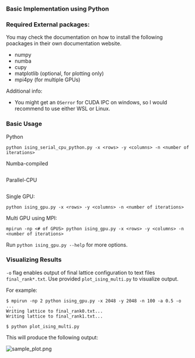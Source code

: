 ### Basic Implementation using Python

### Required External packages:

You may check the documentation on how to install the following poackages in their own documentation website.

-   numpy
-   numba
-   cupy
-   matplotlib (optional, for plotting only)
-   mpi4py (for multiple GPUs)

Additional info:

-   You might get an `OSerror` for CUDA IPC on windows, so I would recommend to use either WSL or Linux.

### Basic Usage

Python

```
python ising_serial_cpu_python.py -x <rows> -y <columns> -n <number of iterations>
```

Numba-compiled

```

```

Parallel-CPU

```

```

Single GPU:

```
python ising_gpu.py -x <rows> -y <columns> -n <number of iterations>
```

Multi GPU using MPI:

```
mpirun -np <# of GPUS> python ising_gpu.py -x <rows> -y <columns> -n <number of iterations>
```

Run `python ising_gpu.py --help` for more options.

### Visualizing Results

`-o` flag enables output of final lattice configuration to text files `final_rank*.txt`. Use provided `plot_ising_multi.py` to visualize output.

For example:

```
$ mpirun -np 2 python ising_gpu.py -x 2048 -y 2048 -n 100 -a 0.5 -o
...
Writing lattice to final_rank0.txt...
Writing lattice to final_rank1.txt...

$ python plot_ising_multi.py
```

This will produce the following output:

![sample_plot.png](sample_plot.png)
